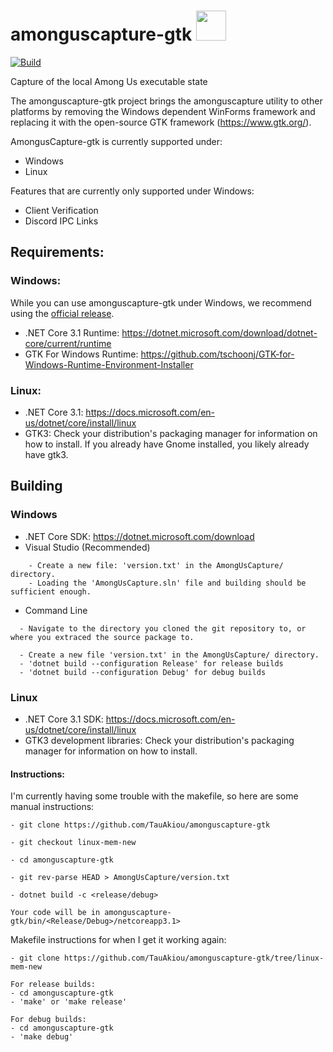 # amonguscapture-gtk <img src="AmongUsCapture/icon.ico" width="48">
[![Build](https://github.com/TauAkiou/amonguscapture-gtk/workflows/Beta%20releases/badge.svg)](https://github.com/tauakiou/amonguscapture-gtk/actions?query=Beta%20releases)

Capture of the local Among Us executable state

The amonguscapture-gtk project brings the amonguscapture utility to other platforms by removing the Windows dependent WinForms framework and replacing it with the open-source GTK framework (https://www.gtk.org/).

AmongusCapture-gtk is currently supported under:
* Windows
* Linux

Features that are currently only supported under Windows:
* Client Verification
* Discord IPC Links

## Requirements:

### Windows:

While you can use amonguscapture-gtk under Windows, we recommend using the [official release](https://github.com/denverquane/amonguscapture).

* .NET Core 3.1 Runtime: https://dotnet.microsoft.com/download/dotnet-core/current/runtime
* GTK For Windows Runtime: https://github.com/tschoonj/GTK-for-Windows-Runtime-Environment-Installer

### Linux:

* .NET Core 3.1: https://docs.microsoft.com/en-us/dotnet/core/install/linux
* GTK3: Check your distribution's packaging manager for information on how to install. If you already have Gnome installed, you likely already have gtk3.

## Building



### Windows


* .NET Core SDK: https://dotnet.microsoft.com/download
* Visual Studio (Recommended)
```
    - Create a new file: 'version.txt' in the AmongUsCapture/ directory.
    - Loading the 'AmongUsCapture.sln' file and building should be sufficient enough.
```
    
 * Command Line
```
  - Navigate to the directory you cloned the git repository to, or where you extraced the source package to.
  
  - Create a new file 'version.txt' in the AmongUsCapture/ directory.
  - 'dotnet build --configuration Release' for release builds
  - 'dotnet build --configuration Debug' for debug builds
```
    
### Linux
* .NET Core 3.1 SDK: https://docs.microsoft.com/en-us/dotnet/core/install/linux
* GTK3 development libraries: Check your distribution's packaging manager for information on how to install.

#### Instructions: 

I'm currently having some trouble with the makefile, so here are some manual instructions:
```
- git clone https://github.com/TauAkiou/amonguscapture-gtk

- git checkout linux-mem-new

- cd amonguscapture-gtk

- git rev-parse HEAD > AmongUsCapture/version.txt

- dotnet build -c <release/debug>

Your code will be in amonguscapture-gtk/bin/<Release/Debug>/netcoreapp3.1>

```

Makefile instructions for when I get it working again:

    - git clone https://github.com/TauAkiou/amonguscapture-gtk/tree/linux-mem-new
    
    For release builds:
    - cd amonguscapture-gtk 
    - 'make' or 'make release'
    
    For debug builds:
    - cd amonguscapture-gtk
    - 'make debug'

